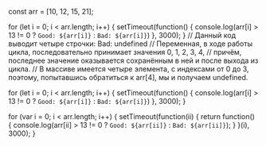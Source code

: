 const arr = [10, 12, 15, 21];

for (let i = 0; i < arr.length; i++) {
  setTimeout(function() {
    console.log(arr[i] > 13 != 0 ? `Good: ${arr[i]}` : `Bad: ${arr[i]}`)
  }, 3000);
} 
// Данный код выводит четыре строчки: Bad: undefined
// Переменная, в ходе работы цикла, последовательно принимает значения 0, 1, 2, 3, 4, 
// причём, последнее значение оказывается сохранённым в ней и после выхода из цикла. 
// В массиве имеется четыре элемента, с индексами от 0 до 3, поэтому, попытавшись обратиться к arr[4], мы и получаем undefined. 


for (let i = 0; i < arr.length; i++) {
  setTimeout(function() {
    console.log(arr[i] > 13 != 0 ? `Good: ${arr[i]}` : `Bad: ${arr[i]}`)
  }, 3000);
}

for (var i = 0; i < arr.length; i++) {
  setTimeout(function(ii) {
    return function() {
      console.log(arr[ii] > 13 != 0 ? `Good: ${arr[ii]}` : `Bad: ${arr[ii]}`);
    }
  }(i), 3000);
}
